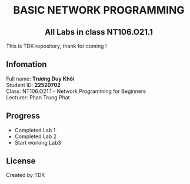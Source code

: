 <div align="center">
<h1 align="center"> BASIC NETWORK PROGRAMMING
</h1>

<h2 align="center"> All Labs in class NT106.O21.1
</h2>
</div>
This is TDK repository, thank for coming ! 

## Infomation
Full name: **Trương Duy Khôi**  
Student ID: **22520702**  
Class: NT106.O21.1 - Network Programming for Beginners  
Lecturer: Phan Trung Phat  

## Progress
 - Completed Lab 1
 - Completed Lab 2
 - Start working Lab3

## License
Created by TDK
